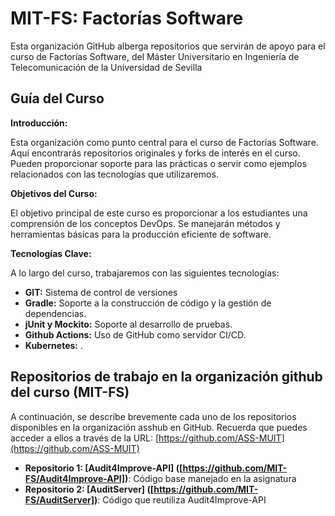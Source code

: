 # MIT-FS: Factorías Software

Esta organización GitHub alberga repositorios que servirán de apoyo para el curso de Factorías Software, del Máster Universitario en Ingeniería de Telecomunicación de la Universidad de Sevilla

## Guía del Curso

**Introducción:**

Esta organización como punto central para el curso de Factorías Software. Aquí encontrarás repositorios originales y forks de interés en el curso.
Pueden proporcionar soporte para las prácticas o servir como ejemplos relacionados con las tecnologías que utilizaremos. 

**Objetivos del Curso:**

El objetivo principal de este curso es proporcionar a los estudiantes una comprensión de los conceptos DevOps. Se manejarán métodos y herramientas básicas para la producción eficiente de software.

**Tecnologías Clave:**

A lo largo del curso, trabajaremos con las siguientes tecnologías:

* **GIT:** Sistema de control de versiones
* **Gradle:** Soporte a la construcción de código y la gestión de dependencias.  
* **jUnit y Mockito:** Soporte al desarrollo de pruebas.
* **Github Actions:** Uso de GitHub como servidor CI/CD.
* **Kubernetes:** .



## Repositorios de trabajo en la organización github del curso (MIT-FS)

A continuación, se describe brevemente cada uno de los repositorios disponibles en la organización asshub en GitHub.  Recuerda que puedes acceder a ellos a través de la URL: [https://github.com/ASS-MUIT](https://github.com/ASS-MUIT)

* **Repositorio 1: [Audit4Improve-API] ([https://github.com/MIT-FS/Audit4Improve-API])**: Código base manejado en la asignatura
* **Repositorio 2: [AuditServer] ([https://github.com/MIT-FS/AuditServer])**: Código que reutiliza Audit4Improve-API
